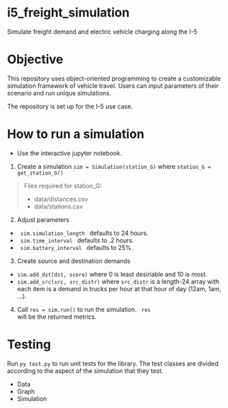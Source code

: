 # i5_freight_simulation
Simulate freight demand and electric vehicle charging along the I-5

# Objective

This repository uses object-oriented programming to create a customizable simulation framework of vehicle travel. Users can input parameters of their scenario and run unique simulations.

The repository is set up for the I-5 use case.

# How to run a simulation

* Use the interactive jupyter notebook.

1. Create a simulation <code>sim = Simulation(station_G)</code> where <code>station_G = get_station_G()</code>

> Files required for station_G:
> - data/distances.csv
> - data/stations.csv

2. Adjust parameters
- <code> sim.simulation_length </code> defaults to 24 hours.
- <code> sim.time_interval </code> defaults to .2 hours.
- <code> sim.battery_interval </code> defaults to 25%.

3. Create source and destination demands
- <code>sim.add_dst(dst, score)</code> where 0 is least desiriable and 10 is most.
- <code>sim.add_src(src, src_distr)</code> where <code>src_distr</code> is a length-24 array with each item is a demand in trucks per hour at that hour of day (12am, 1am, ...).

4. Call <code>res = sim.run()</code> to run the simulation. <code> res </code> will be the returned metrics.

# Testing

Run <code>py test.py</code> to run unit tests for the library. The test classes are divided according to the aspect of the simulation that they test.
- Data
- Graph
- Simulation
